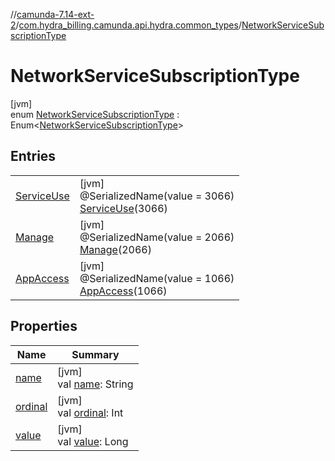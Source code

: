 //[camunda-7.14-ext-2](../../../index.md)/[com.hydra_billing.camunda.api.hydra.common_types](../index.md)/[NetworkServiceSubscriptionType](index.md)

# NetworkServiceSubscriptionType

[jvm]\
enum [NetworkServiceSubscriptionType](index.md) : Enum<[NetworkServiceSubscriptionType](index.md)>

## Entries

| | |
|---|---|
| [ServiceUse](-service-use/index.md) | [jvm]<br>@SerializedName(value = 3066)<br>[ServiceUse](-service-use/index.md)(3066) |
| [Manage](-manage/index.md) | [jvm]<br>@SerializedName(value = 2066)<br>[Manage](-manage/index.md)(2066) |
| [AppAccess](-app-access/index.md) | [jvm]<br>@SerializedName(value = 1066)<br>[AppAccess](-app-access/index.md)(1066) |

## Properties

| Name | Summary |
|---|---|
| [name](index.md#1137448101%2FProperties%2F1949605733) | [jvm]<br>val [name](index.md#1137448101%2FProperties%2F1949605733): String |
| [ordinal](index.md#-2101259143%2FProperties%2F1949605733) | [jvm]<br>val [ordinal](index.md#-2101259143%2FProperties%2F1949605733): Int |
| [value](value.md) | [jvm]<br>val [value](value.md): Long |
